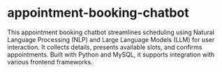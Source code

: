 # appointment-booking-chatbot
This appointment booking chatbot streamlines scheduling using Natural Language Processing (NLP) and Large Language Models (LLM) for user interaction. It collects details, presents available slots, and confirms appointments. Built with Python and MySQL, it supports integration with various frontend frameworks.
